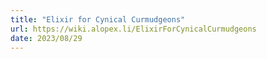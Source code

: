 ```yaml
---
title: "Elixir for Cynical Curmudgeons"
url: https://wiki.alopex.li/ElixirForCynicalCurmudgeons
date: 2023/08/29
---
```

